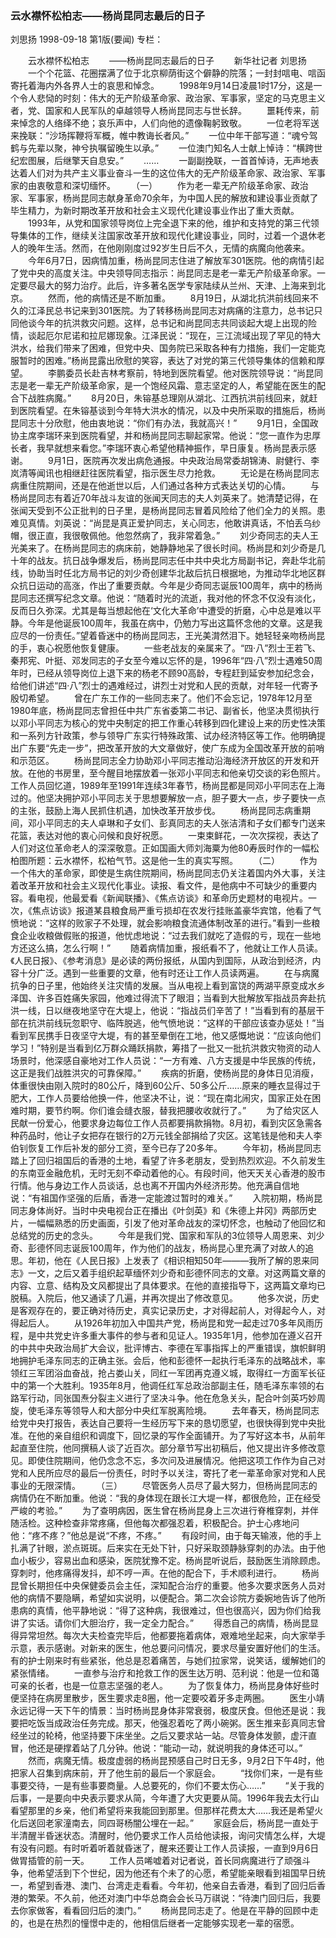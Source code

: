### 云水襟怀松柏志——杨尚昆同志最后的日子
刘思扬
1998-09-18
第1版(要闻)
专栏：

　　云水襟怀松柏志
　　——杨尚昆同志最后的日子
　　新华社记者  刘思扬
　　一个个花篮、花圈摆满了位于北京柳荫街这个僻静的院落；一封封唁电、唁函寄托着海内外各界人士的哀思和悼念。
　　1998年9月14日凌晨1时17分，这是一个令人悲恸的时刻：伟大的无产阶级革命家、政治家、军事家，坚定的马克思主义者，党、国家和人民军队的卓越领导人杨尚昆同志与世长辞。
　　噩耗传来，前来悼念的人络绎不绝；哀乐声中，人们向他的遗像鞠躬致敬。
　　一位老将军送来挽联：“沙场挥鞭将军概，帷中教诲长者风。”
　　一位中年干部写道：“魂兮驾鹤与先辈以聚，神兮执嘱留晚生以承。”
　　一位澳门知名人士献上悼诗：“横跨世纪宏图展，后继擎天自息安。”
　　……
　　一副副挽联，一首首悼诗，无声地表达着人们对为共产主义事业奋斗一生的这位伟大的无产阶级革命家、政治家、军事家的由衷敬意和深切缅怀。
　　（一）
　　作为老一辈无产阶级革命家、政治家、军事家，杨尚昆同志献身革命70余年，为中国人民的解放和建设事业贡献了毕生精力，为新时期改革开放和社会主义现代化建设事业作出了重大贡献。
　　1993年，从党和国家领导岗位上完全退下来的他，维护和支持党的第三代领导集体的工作，继续关注国家改革开放和现代化建设事业，同时，过着一个退休老人的晚年生活。然而，在他刚刚度过92岁生日后不久，无情的病魔向他袭来。
　　今年6月7日，因病情加重，杨尚昆同志住进了解放军301医院。他的病情引起了党中央的高度关注。中央领导同志指示：尚昆同志是老一辈无产阶级革命家。一定要尽最大的努力治疗。此后，许多著名医学专家陆续从兰州、天津、上海来到北京。
　　然而，他的病情还是不断加重。
　　8月19日，从湖北抗洪前线回来不久的江泽民总书记来到301医院。为了转移杨尚昆同志对病痛的注意力，总书记只同他谈今年的抗洪救灾问题。这样，总书记和尚昆同志共同谈起大堤上出现的险情，谈起厄尔尼诺和拉尼娜现象。江泽民说：“现在，三江流域出现了罕见的特大洪水，给我们带来了困难，但党中央、国务院已采取各种有力措施，我们一定能克服暂时的困难。”杨尚昆露出欣慰的笑容，表达了对党的第三代领导集体的信赖和厚望。
　　李鹏委员长赴吉林考察前，特地到医院看望。他对医院领导说：“尚昆同志是老一辈无产阶级革命家，是一个饱经风霜、意志坚定的人，希望能在医生的配合下战胜病魔。”
　　8月20日，朱镕基总理刚从湖北、江西抗洪前线回来，就赶到医院看望。在朱镕基谈到今年特大洪水的情况，以及中央所采取的措施后，杨尚昆同志十分欣慰，他由衷地说：“你们有办法，我就高兴！”
　　9月1日，全国政协主席李瑞环来到医院看望，并和杨尚昆同志聊起家常。他说：“您一直作为忠厚长者，我早就想来看您。”李瑞环衷心希望他精神振作，早日康复。杨尚昆表示感谢。
　　9月1日，医院再次发出病危通报。中央政治局常委胡锦涛、尉健行、李岚清等闻讯也相继赶往医院看望，指示医生尽力抢救。
　　无论是在杨尚昆同志病重住院期间，还是在他逝世以后，人们通过各种方式表达关切的心情。
　　与杨尚昆同志有着近70年战斗友谊的张闻天同志的夫人刘英来了。她清楚记得，在张闻天受到不公正批判的日子里，是杨尚昆同志冒着风险给了他们全力的关照。患难见真情。刘英说：“尚昆是真正爱护同志，关心同志，他敢讲真话，不怕丢乌纱帽，很正直，我很敬佩他。他忽然病了，我非常着急。”
　　刘少奇同志的夫人王光美来了。在杨尚昆同志的病床前，她静静地呆了很长时间。杨尚昆和刘少奇是几十年的战友。抗日战争爆发后，杨尚昆同志任中共中央北方局副书记，奔赴华北前线，协助当时任北方局书记的刘少奇创建华北敌后抗日根据地，为推动华北地区群众抗日运动的高涨，作出了重要贡献。今年是少奇同志诞辰100周年，病中的杨尚昆同志还撰写纪念文章。他说：“随着时光的流逝，我对他的怀念不仅没有淡化，反而日久弥深。尤其是每当想起他在‘文化大革命’中遭受的折磨，心中总是难以平静。今年是他诞辰100周年，我虽在病中，仍勉力写出这篇怀念他的文章。这是我应尽的一份责任。”望着昏迷中的杨尚昆同志，王光美潸然泪下。她轻轻亲吻杨尚昆的手，衷心祝愿他恢复健康。
　　一些老战友的亲属来了。“四·八”烈士王若飞、秦邦宪、叶挺、邓发同志的子女至今难以忘怀的是，1996年“四·八”烈士遇难50周年时，已经从领导岗位上退下来的杨老不顾90高龄，专程赶到延安参加纪念会，给他们讲述“四·八”烈士的遇难经过，讲烈士对党和人民的贡献，对年轻一代寄予殷切希望。
　　曾在广东工作的一些同志来了。他们不会忘记，1978年12月至1980年底，杨尚昆同志曾担任中共广东省委第二书记、副省长，他坚决贯彻执行以邓小平同志为核心的党中央制定的把工作重心转移到四化建设上来的历史性决策和一系列方针政策，参与领导广东实行特殊政策、试办经济特区等工作。他明确提出广东要“先走一步”，把改革开放的大文章做好，使广东成为全国改革开放的前哨和示范区。
　　杨尚昆同志全力协助邓小平同志推动沿海经济开放区的开发和开放。在他的书房里，至今醒目地摆放着一张邓小平同志和他亲切交谈的彩色照片。工作人员回忆道，1989年至1991年连续3年春节，杨尚昆都是同邓小平同志在上海过的。他坚决拥护邓小平同志关于思想要解放一点，胆子要大一点，步子要快一点的主张，鼓励上海人民抓住机遇，加快改革开放步伐。
　　杨尚昆同志病重期间，邓小平同志的夫人卓琳和子女们、彭真同志的夫人张洁清和子女们都专门送来花篮，表达对他的衷心问候和良好祝愿。
　　一束束鲜花，一次次探视，表达了人们对这位革命老人的深深敬意。正如国画大师刘海粟为他80寿辰时作的一幅松柏图所题：云水襟怀，松柏气节。这是他一生的真实写照。
　　（二）
　　作为一个伟大的革命家，即使是生病住院期间，杨尚昆同志仍关注着国内外大事，关注着改革开放和社会主义现代化事业。读报、看文件，是他病中不可缺少的重要内容。看电视，他最爱看《新闻联播》、《焦点访谈》和革命历史题材的电视片。一次，《焦点访谈》报道某县粮食局严重亏损却在农发行挂账盖豪华宾馆，他看了气愤地说：“这样的败家子不处理，就会影响粮食流通体制改革的进行。”看到一些粮食企业收粮做假账的报道，他忧虑地说：“过去我们就吃了造假的亏，现在一些地方还这么搞，怎么行啊！”
　　随着病情加重，报纸看不了，他就让工作人员读。《人民日报》、《参考消息》是必读的两份报纸，从国内到国际，从政治到经济，内容十分广泛。遇到一些重要的文章，他有时还让工作人员读两遍。
　　在与病魔抗争的日子里，他始终关注灾情的发展。当从电视上看到富饶的两湖平原变成水乡泽国、许多百姓痛失家园，他难过得流下了眼泪；当看到大批解放军指战员奔赴抗洪一线，日以继夜地坚守在大堤上，他说：“指战员们辛苦了！”当看到有的基层干部在抗洪前线玩忽职守、临阵脱逃，他气愤地说：“这样的干部应该查办惩处！”当看到军民携手日夜坚守大堤，有的甚至晕倒在工地，他又感慨地说：“应该向他们学习！”特别是当看到亿万群众踊跃捐款，筹措了一批又一批抗洪救灾物资的动人场景时，他深感自豪地对工作人员说：“一方有难、八方支援是中华民族的传统，这正是我们战胜洪灾的可靠保障。”
　　疾病的折磨，使杨尚昆的身体日见消瘦，体重很快由刚入院时的80公斤，降到60公斤、50多公斤……原来的睡衣显得过于肥大，工作人员要给他换一件，他坚决不让，说：“现在南北闹灾，国家正处在困难时期，要节约啊。你们谁会缝衣服，替我把腰收收就行了。”
　　为了给灾区人民献一份爱心，他要求身边每位工作人员都要捐款捐物。8月初，看到灾区急需各种药品时，他让子女把存在银行的2万元钱全部捐给了灾区。这笔钱是他和夫人李伯钊恢复工作后补发的部分工资，至今已存了20多年。
　　今年初，杨尚昆同志踏上了回归祖国后的香港的土地，看望了许多老朋友，受到热烈欢迎。不久前发生的东南亚金融危机，无时无刻不牵动着他的心。有段时间，他天天关心香港的股市行情。他与身边工作人员谈话，总也离不开国内外经济形势。他充满自信地说：“有祖国作坚强的后盾，香港一定能渡过暂时的难关。”
　　入院初期，杨尚昆同志身体尚好。当时中央电视台正在播出《叶剑英》和《朱德上井冈》两部历史片，一幅幅熟悉的历史画面，引发了他对革命战友的深切怀念，也触动了他回忆和总结党的历史的念头。
　　今年是我们党、国家和军队的3位领导人周恩来、刘少奇、彭德怀同志诞辰100周年，作为他们的战友，杨尚昆心里充满了对故人的追思。年初，他在《人民日报》上发表了《相识相知50年———我所了解的恩来同志》一文，之后又着手组织起草缅怀刘少奇和彭德怀同志的文章。对这两篇文章的内容、立意、结构及文风都提出了具体要求。在他的直接指导下，这两篇文章均已脱稿。入院后，他又通读了几遍，并再次提出了修改意见。
　　他多次说，历史是客观存在的，要正确对待历史，真实记录历史，才对得起前人，对得起今人，对得起后人。
　　从1926年初加入中国共产党，杨尚昆和党一起走过70多年风雨历程，是中共党史许多重大事件的参与者和见证人。1935年1月，他参加在遵义召开的中共中央政治局扩大会议，批评博古、李德在军事指挥上的严重错误，旗帜鲜明地拥护毛泽东同志的正确主张。会后，他和彭德怀一起执行毛泽东的战略战术，率领红三军团浴血奋战，抢占娄山关，同红一军团再克遵义城，取得红一方面军长征中的第一个大胜利。1935年8月，他调任红军总政治部副主任，随毛泽东率领的右路军行动，同张国焘分裂主义进行了坚决斗争。他在危急关头，配合叶剑英巧妙周旋，使毛泽东等领导人和大部分中央红军脱离险境。
　　去年春天，杨尚昆同志给党中央打报告，表达自己要将一生经历写下来的恳切愿望，也很快得到党中央批准。在他的亲自组织和调度下，回忆录的写作全面铺开。为了写好这本书，从前年起直至住院，他同撰稿人谈了近百次。部分章节写出初稿后，他又提出许多修改意见。即使住院期间，他仍念念不忘，多次问及进展情况。他把这项工作作为自己对党和人民所应尽的最后一份责任，时时予以关注，寄托了老一辈革命家对党和人民事业的无限深情。
　　（三）
　　尽管医务人员尽了最大努力，但杨尚昆同志的病情仍在不断加重。他说：“我的身体现在跟长江大堤一样，都很危险，正在经受严峻的考验。”
　　为了查明病因，医生曾在杨尚昆身上三次进行脊椎穿刺，并伴随活检。这种检查非常疼痛，但他每次都强忍着，积极配合。护士心疼地问他：“疼不疼？”他总是说“不疼，不疼。”
　　有段时间，由于每天输液，他的手上扎满了针眼，淤点斑斑。后来实在无处下针，只好采取颈静脉穿刺的办法。由于他血小板少，容易出血和感染，医院犹豫不定。杨尚昆听说后，鼓励医生消除顾虑。穿刺时，他疼痛得发抖，却不哼一声。在他的配合下，手术顺利进行。
　　杨尚昆曾长期担任中央保健委员会主任，深知配合治疗的重要。他多次要求医务人员对他的病情不要隐瞒，希望如实说明，以便配合。第二次会诊院方委婉地告诉了他所患病的真情，他平静地说：“得了这种病，我很难过，但也很高兴，因为你们给我讲了实话。请你们大胆治疗，我一定全力配合。”
　　得悉自己的病情，杨尚昆显得异常坦然。每次大夫检查完毕后，他都要拖着病体，艰难地坐起来，向大家举手示意，表示感谢。对新来的医生，他总要问问情况，要求尽量安置好他们的生活。有的护士刚来时有些紧张，他总是忍着痛苦，与她们拉家常，说笑话，缓解她们的紧张情绪。
　　一直参与治疗和抢救工作的医生达万明、范利说：他是一位和蔼可亲的长者，也是一位意志坚强的老人。
　　为了恢复体力，杨尚昆身体好些时便坚持在病房里散步，医生要求走8圈，他一定要咬着牙多走两圈。
　　医生小靖永远记得一天下午的情景：当时杨尚昆身体非常衰弱，极度厌食。但他还是说：我要把吃饭当成政治任务完成。那天，他强忍着吃了两小碗粥。医生推来彭真同志曾经坐过的轮椅，他坚持要下床坐坐。之后又要求站一站。尽管身体发颤，虚汗直冒，他还是硬撑着站了几分钟。他说：“能动一动，就说明我的身体还可以。”
　　然而，病魔无情。极度虚弱的杨尚昆预感自己时日无多，9月2日下午4时，他把家人召集到病床前，开了他生前的最后一个家庭会。
　　“找你们来，一是有些事要交待，一是有些事要商量。人总要死的，你们不要太伤心……”
　　“关于我的后事，一是要向中央表示要求从简，今年遭了大灾更要从简。1996年我去太行山看望那里的乡亲，他们希望将来我能回到那里。但那样花费太大……我还是希望火化后送回老家潼南去，同四哥杨闇公埋在一起。”
　　家庭会后，杨尚昆一直处于半清醒半昏迷状态。清醒时，他仍要求工作人员给他读报，询问灾情怎么样，大堤有没有问题。有时听着听着就昏迷了，醒来还要让工作人员读报，一直到9月6日做胃插管的前一天。
　　工作人员唏嘘着对记者说，首长同病魔进行了顽强斗争，他希望活到下个世纪，因为他还有个未了的心愿，希望能亲眼看到祖国早日统一，希望到香港、澳门、台湾走走看看。今年初，他亲自去香港，看到了回归后香港的繁荣。不久前，他还对澳门中华总商会会长马万祺说：“待澳门回归后，我要去你家做客，看看回归后的澳门。”
　　杨尚昆同志走了。他是在平静的回顾中走的，也是在热烈的憧憬中走的，他相信后继者一定能够实现老一辈的宿愿。
